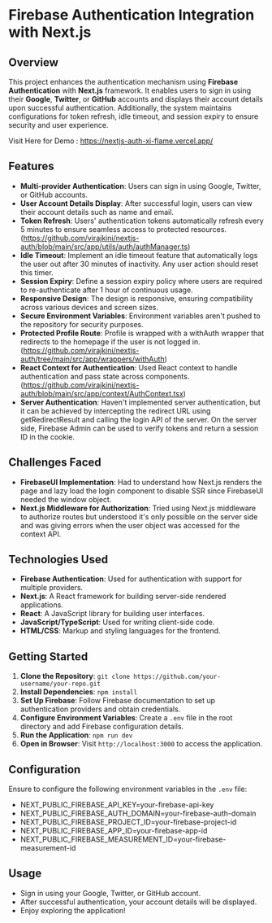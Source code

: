 # Firebase Authentication Integration with Next.js

## Overview
This project enhances the authentication mechanism using **Firebase Authentication** with **Next.js** framework. It enables users to sign in using their **Google**,  **Twitter**, or **GitHub** accounts and displays their account details upon successful authentication. Additionally, the system maintains configurations for token refresh, idle timeout, and session expiry to ensure security and user experience.

Visit Here for Demo : https://nextjs-auth-xi-flame.vercel.app/

## Features
- **Multi-provider Authentication**: Users can sign in using Google, Twitter, or GitHub accounts.
- **User Account Details Display**: After successful login, users can view their account details such as name and email.
- **Token Refresh**: Users' authentication tokens automatically refresh every 5 minutes to ensure seamless access to protected resources. (https://github.com/virajkini/nextjs-auth/blob/main/src/app/utils/auth/authManager.ts)
- **Idle Timeout**: Implement an idle timeout feature that automatically logs the user out after 30 minutes of inactivity. Any user action should reset this timer.
- **Session Expiry**: Define a session expiry policy where users are required to re-authenticate after 1 hour of continuous usage.
- **Responsive Design**: The design is responsive, ensuring compatibility across various devices and screen sizes.
- **Secure Environment Variables**: Environment variables aren't pushed to the repository for security purposes.
- **Protected Profile Route**: Profile is wrapped with a withAuth wrapper that redirects to the homepage if the user is not logged in. (https://github.com/virajkini/nextjs-auth/tree/main/src/app/wrappers/withAuth)
- **React Context for Authentication**: Used React context to handle authentication and pass state across components. (https://github.com/virajkini/nextjs-auth/blob/main/src/app/context/AuthContext.tsx)
- **Server Authentication**: Haven't implemented server authentication, but it can be achieved by intercepting the redirect URL using getRedirectResult and calling the login API of the server. On the server side, Firebase Admin can be used to verify tokens and return a session ID in the cookie.

## Challenges Faced
- **FirebaseUI Implementation**: Had to understand how Next.js renders the page and lazy load the login component to disable SSR since FirebaseUI needed the window object.
- **Next.js Middleware for Authorization**: Tried using Next.js middleware to authorize routes but understood it's only possible on the server side and was giving errors when the user object was accessed for the context API.


## Technologies Used
- **Firebase Authentication**: Used for authentication with support for multiple providers.
- **Next.js**: A React framework for building server-side rendered applications.
- **React**: A JavaScript library for building user interfaces.
- **JavaScript/TypeScript**: Used for writing client-side code.
- **HTML/CSS**: Markup and styling languages for the frontend.

## Getting Started
1. **Clone the Repository**: `git clone https://github.com/your-username/your-repo.git`
2. **Install Dependencies**: `npm install`
3. **Set Up Firebase**: Follow Firebase documentation to set up authentication providers and obtain credentials.
4. **Configure Environment Variables**: Create a `.env` file in the root directory and add Firebase configuration details.
5. **Run the Application**: `npm run dev`
6. **Open in Browser**: Visit `http://localhost:3000` to access the application.

## Configuration
Ensure to configure the following environment variables in the `.env` file:

- NEXT_PUBLIC_FIREBASE_API_KEY=your-firebase-api-key
- NEXT_PUBLIC_FIREBASE_AUTH_DOMAIN=your-firebase-auth-domain
- NEXT_PUBLIC_FIREBASE_PROJECT_ID=your-firebase-project-id
- NEXT_PUBLIC_FIREBASE_APP_ID=your-firebase-app-id
- NEXT_PUBLIC_FIREBASE_MEASUREMENT_ID=your-firebase-measurement-id

## Usage
- Sign in using your Google, Twitter, or GitHub account.
- After successful authentication, your account details will be displayed.
- Enjoy exploring the application!

